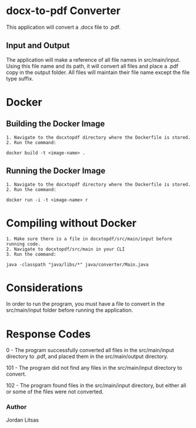 
# docx-to-pdf Converter

This application will convert a .docx file to .pdf.

## Input and Output
The application will make a reference of all file names in src/main/input. Using this file name and its path,
it will convert all files and place a .pdf copy in the output folder. All files will maintain their file name
except the file type suffix.

# Docker
## Building the Docker Image
    1. Navigate to the docxtopdf directory where the Dockerfile is stored.
    2. Run the command: 
    
    docker build -t <image-name> .

## Running the Docker Image
    1. Navigate to the docxtopdf directory where the Dockerfile is stored.
    2. Run the command: 
    
    docker run -i -t <image-name> r 

# Compiling without Docker
    1. Make sure there is a file in docxtopdf/src/main/input before running code.
    2. Navigate to docxtopdf/src/main in your CLI
    3. Run the command:

    java -classpath "java/libs/*" java/converter/Main.java

# Considerations
In order to run the program, you must have a file to convert in the src/main/input folder before running the application.

# Response Codes
0 - The program successfully converted all files in the src/main/input directory to .pdf, and placed
them in the src/main/output directory.

101 - The program did not find any files in the src/main/input directory to convert.

102 - The program found files in the src/main/input directory, but either all or some of the files
were not converted.

### Author
Jordan Litsas

